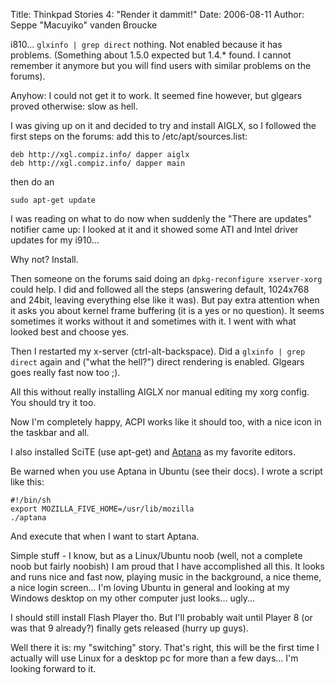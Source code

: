 Title: Thinkpad Stories 4: "Render it dammit!"
Date: 2006-08-11
Author: Seppe "Macuyiko" vanden Broucke

i810... `glxinfo | grep direct` nothing. Not enabled because it has problems. (Something about 1.5.0 expected but 1.4.* found. I cannot remember it anymore but you will find users with similar problems on the forums).

Anyhow: I could not get it to work. It seemed fine however, but glgears proved otherwise: slow as hell.

I was giving up on it and decided to try and install AIGLX, so I followed the first steps on the forums: add this to /etc/apt/sources.list:

    deb http://xgl.compiz.info/ dapper aiglx
    deb http://xgl.compiz.info/ dapper main

then do an

    sudo apt-get update

I was reading on what to do now when suddenly the "There are updates" notifier came up: I looked at it and it showed some ATI and Intel driver updates for my i910...

Why not? Install.

Then someone on the forums said doing an `dpkg-reconfigure xserver-xorg` could help. I did and followed all the steps (answering default, 1024x768 and 24bit, leaving everything else like it was). But pay extra attention when it asks you about kernel frame buffering (it is a yes or no question). It seems sometimes it works without it and sometimes with it. I went with what looked best and choose yes.

Then I restarted my x-server (ctrl-alt-backspace). Did a `glxinfo | grep direct` again and ("what the hell?") direct rendering is enabled. Glgears goes really fast now too ;).

All this without really installing AIGLX nor manual editing my xorg config. You should try it too.

Now I'm completely happy, ACPI works like it should too, with a nice icon in the taskbar and all.

I also installed SciTE (use apt-get) and [Aptana](http://www.aptana.com/) as my favorite editors.

Be warned when you use Aptana in Ubuntu (see their docs). I wrote a script like this:

    #!/bin/sh
    export MOZILLA_FIVE_HOME=/usr/lib/mozilla
    ./aptana

And execute that when I want to start Aptana.

Simple stuff - I know, but as a Linux/Ubuntu noob (well, not a complete noob but fairly noobish) I am proud that I have accomplished all this. It looks and runs nice and fast now, playing music in the background, a nice theme, a nice login screen... I'm loving Ubuntu in general and looking at my Windows desktop on my other computer just looks... ugly...

I should still install Flash Player tho. But I'll probably wait until Player 8 (or was that 9 already?) finally gets released (hurry up guys).

Well there it is: my "switching" story. That's right, this will be the first time I actually will use Linux for a desktop pc for more than a few days... I'm looking forward to it.


